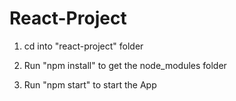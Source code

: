 # React-Project
1. cd into "react-project" folder

2. Run "npm install" to get the node_modules folder

3. Run "npm start" to start the App
